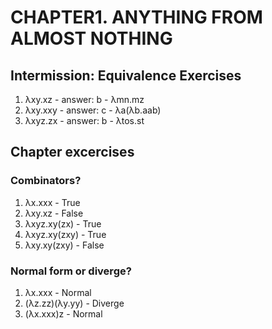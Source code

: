 # CHAPTER1. ANYTHING FROM ALMOST NOTHING

## Intermission: Equivalence Exercises

1. λxy.xz - answer: b - λmn.mz
2. λxy.xxy - answer: c - λa(λb.aab)
3. λxyz.zx - answer: b - λtos.st


## Chapter excercises

### Combinators?

1. λx.xxx - True
2. λxy.xz - False
3. λxyz.xy(zx) - True
4. λxyz.xy(zxy) - True
5. λxy.xy(zxy) - False

### Normal form or diverge?

1. λx.xxx - Normal
2. (λz.zz)(λy.yy) - Diverge
3. (λx.xxx)z - Normal
